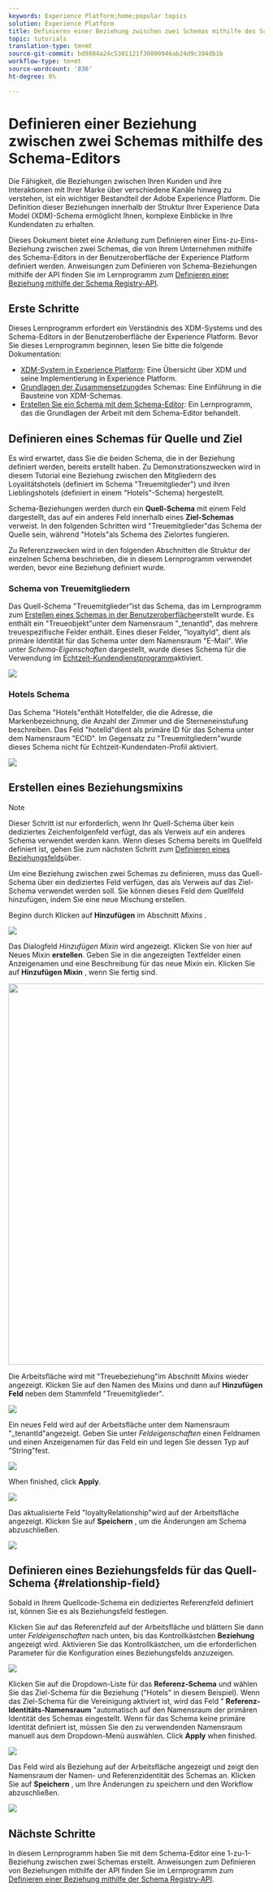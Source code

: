 ```yaml
---
keywords: Experience Platform;home;popular topics
solution: Experience Platform
title: Definieren einer Beziehung zwischen zwei Schemas mithilfe des Schema Schema Editor
topic: tutorials
translation-type: tm+mt
source-git-commit: bd9884a24c5301121f30090946ab24d9c394db1b
workflow-type: tm+mt
source-wordcount: '836'
ht-degree: 0%

---
```



# Definieren einer Beziehung zwischen zwei Schemas mithilfe des Schema-Editors

Die Fähigkeit, die Beziehungen zwischen Ihren Kunden und ihre Interaktionen mit Ihrer Marke über verschiedene Kanäle hinweg zu verstehen, ist ein wichtiger Bestandteil der Adobe Experience Platform. Die Definition dieser Beziehungen innerhalb der Struktur Ihrer Experience Data Model (XDM)-Schema ermöglicht Ihnen, komplexe Einblicke in Ihre Kundendaten zu erhalten.

Dieses Dokument bietet eine Anleitung zum Definieren einer Eins-zu-Eins-Beziehung zwischen zwei Schemas, die von Ihrem Unternehmen mithilfe des Schema-Editors in der Benutzeroberfläche der Experience Platform definiert werden. Anweisungen zum Definieren von Schema-Beziehungen mithilfe der API finden Sie im Lernprogramm zum [Definieren einer Beziehung mithilfe der Schema Registry-API](relationship-api.md).

## Erste Schritte

Dieses Lernprogramm erfordert ein Verständnis des XDM-Systems und des Schema-Editors in der Benutzeroberfläche der Experience Platform. Bevor Sie dieses Lernprogramm beginnen, lesen Sie bitte die folgende Dokumentation:

* [XDM-System in Experience Platform](../home.md): Eine Übersicht über XDM und seine Implementierung in Experience Platform.
* [Grundlagen der Zusammensetzung](../schema/composition.md)des Schemas: Eine Einführung in die Bausteine von XDM-Schemas.
* [Erstellen Sie ein Schema mit dem Schema-Editor](create-schema-ui.md): Ein Lernprogramm, das die Grundlagen der Arbeit mit dem Schema-Editor behandelt.

## Definieren eines Schemas für Quelle und Ziel

Es wird erwartet, dass Sie die beiden Schema, die in der Beziehung definiert werden, bereits erstellt haben. Zu Demonstrationszwecken wird in diesem Tutorial eine Beziehung zwischen den Mitgliedern des Loyalitätshotels (definiert im Schema &quot;Treuemitglieder&quot;) und ihren Lieblingshotels (definiert in einem &quot;Hotels&quot;-Schema) hergestellt.

Schema-Beziehungen werden durch ein **Quell-Schema** mit einem Feld dargestellt, das auf ein anderes Feld innerhalb eines **Ziel-Schemas** verweist. In den folgenden Schritten wird &quot;Treuemitglieder&quot;das Schema der Quelle sein, während &quot;Hotels&quot;als Schema des Zielortes fungieren.

Zu Referenzzwecken wird in den folgenden Abschnitten die Struktur der einzelnen Schema beschrieben, die in diesem Lernprogramm verwendet werden, bevor eine Beziehung definiert wurde.

### Schema von Treuemitgliedern

Das Quell-Schema &quot;Treuemitglieder&quot;ist das Schema, das im Lernprogramm zum [Erstellen eines Schemas in der Benutzeroberfläche](create-schema-ui.md)erstellt wurde. Es enthält ein &quot;Treueobjekt&quot;unter dem Namensraum &quot;\_tenantId&quot;, das mehrere treuespezifische Felder enthält. Eines dieser Felder, &quot;loyaltyId&quot;, dient als primäre Identität für das Schema unter dem Namensraum &quot;E-Mail&quot;. Wie unter _Schema-Eigenschaften_ dargestellt, wurde dieses Schema für die Verwendung im [Echtzeit-Kundendienstprogramm](../../profile/home.md)aktiviert.

![](../images/tutorials/relationship/loyalty-members.png)

### Hotels Schema

Das Schema &quot;Hotels&quot;enthält Hotelfelder, die die Adresse, die Markenbezeichnung, die Anzahl der Zimmer und die Sterneneinstufung beschreiben. Das Feld &quot;hotelId&quot;dient als primäre ID für das Schema unter dem Namensraum &quot;ECID&quot;. Im Gegensatz zu &quot;Treuemitgliedern&quot;wurde dieses Schema nicht für Echtzeit-Kundendaten-Profil aktiviert.

![](../images/tutorials/relationship/hotels.png)

## Erstellen eines Beziehungsmixins

>[!NOTE]
>
>Dieser Schritt ist nur erforderlich, wenn Ihr Quell-Schema über kein dediziertes Zeichenfolgenfeld verfügt, das als Verweis auf ein anderes Schema verwendet werden kann. Wenn dieses Schema bereits im Quellfeld definiert ist, gehen Sie zum nächsten Schritt zum [Definieren eines Beziehungsfelds](#relationship-field)über.

Um eine Beziehung zwischen zwei Schemas zu definieren, muss das Quell-Schema über ein dediziertes Feld verfügen, das als Verweis auf das Ziel-Schema verwendet werden soll. Sie können dieses Feld dem Quellfeld hinzufügen, indem Sie eine neue Mischung erstellen.

Beginn durch Klicken auf **Hinzufügen** im Abschnitt _Mixins_ .

![](../images/tutorials/relationship/loyalty-add-mixin.png)

Das Dialogfeld _Hinzufügen Mixin_ wird angezeigt. Klicken Sie von hier auf Neues Mixin **erstellen**. Geben Sie in die angezeigten Textfelder einen Anzeigenamen und eine Beschreibung für das neue Mixin ein. Klicken Sie auf **Hinzufügen Mixin** , wenn Sie fertig sind.

<img src="../images/tutorials/relationship/loyalty-create-new-mixin.png" width="750"><br>

Die Arbeitsfläche wird mit &quot;Treuebeziehung&quot;im Abschnitt _Mixins_ wieder angezeigt. Klicken Sie auf den Namen des Mixins und dann auf **Hinzufügen Feld** neben dem Stammfeld &quot;Treuemitglieder&quot;.

![](../images/tutorials/relationship/loyalty-add-field.png)

Ein neues Feld wird auf der Arbeitsfläche unter dem Namensraum &quot;\_tenantId&quot;angezeigt. Geben Sie unter _Feldeigenschaften_ einen Feldnamen und einen Anzeigenamen für das Feld ein und legen Sie dessen Typ auf &quot;String&quot;fest.

![](../images/tutorials/relationship/relationship-field-details.png)

When finished, click **Apply**.

![](../images/tutorials/relationship/relationship-field-apply.png)

Das aktualisierte Feld &quot;loyaltyRelationship&quot;wird auf der Arbeitsfläche angezeigt. Klicken Sie auf **Speichern** , um die Änderungen am Schema abzuschließen.

![](../images/tutorials/relationship/relationship-field-save.png)

## Definieren eines Beziehungsfelds für das Quell-Schema {#relationship-field}

Sobald in Ihrem Quellcode-Schema ein dediziertes Referenzfeld definiert ist, können Sie es als Beziehungsfeld festlegen.

Klicken Sie auf das Referenzfeld auf der Arbeitsfläche und blättern Sie dann unter _Feldeigenschaften_ nach unten, bis das Kontrollkästchen **Beziehung** angezeigt wird. Aktivieren Sie das Kontrollkästchen, um die erforderlichen Parameter für die Konfiguration eines Beziehungsfelds anzuzeigen.

![](../images/tutorials/relationship/relationship-checkbox.png)

Klicken Sie auf die Dropdown-Liste für das **Referenz-Schema** und wählen Sie das Ziel-Schema für die Beziehung (&quot;Hotels&quot; in diesem Beispiel). Wenn das Ziel-Schema für die Vereinigung aktiviert ist, wird das Feld &quot; **Referenz-Identitäts-Namensraum** &quot;automatisch auf den Namensraum der primären Identität des Schemas eingestellt. Wenn für das Schema keine primäre Identität definiert ist, müssen Sie den zu verwendenden Namensraum manuell aus dem Dropdown-Menü auswählen. Click **Apply** when finished.

![](../images/tutorials/relationship/reference-schema-id-namespace.png)

Das Feld wird als Beziehung auf der Arbeitsfläche angezeigt und zeigt den Namensraum der Namen- und Referenzidentität des Schemas an. Klicken Sie auf **Speichern** , um Ihre Änderungen zu speichern und den Workflow abzuschließen.

![](../images/tutorials/relationship/relationship-save.png)

## Nächste Schritte

In diesem Lernprogramm haben Sie mit dem Schema-Editor eine 1-zu-1-Beziehung zwischen zwei Schemas erstellt. Anweisungen zum Definieren von Beziehungen mithilfe der API finden Sie im Lernprogramm zum [Definieren einer Beziehung mithilfe der Schema Registry-API](relationship-api.md).